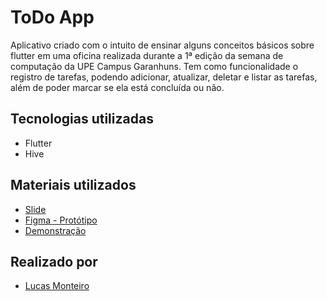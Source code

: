 # ToDo App

Aplicativo criado com o intuito de ensinar alguns conceitos básicos sobre flutter em uma oficina realizada durante a 1ª edição da semana de computação da UPE Campus Garanhuns. Tem como funcionalidade o registro de tarefas, podendo adicionar, atualizar, deletar e listar as tarefas, além de poder marcar se ela está concluída ou não.

## Tecnologias utilizadas

* Flutter
* Hive

## Materiais utilizados

* [Slide](https://docs.google.com/presentation/d/1jaNtKc1pFab4nQzTHB_YI-cc4YNDxUxsrQBjah5NvyY/edit?usp=sharing)
* [Figma - Protótipo](https://www.figma.com/file/lUwU4elkkZL8JOUKLwIfcG/TODO-LIST---Oficina-Flutter?node-id=1%3A2&t=uYqMaiRUknMnwkEM-1)
* [Demonstração](https://youtu.be/8yLHbwhyPbg)

## Realizado por

* [Lucas Monteiro](https://github.com/lucas752)
